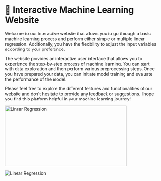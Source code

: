 # 🤖 Interactive Machine Learning Website
Welcome to our interactive website that allows you to go through a basic machine learning process and perform either simple or multiple linear regression. Additionally, you have the flexibility to adjust the input variables according to your preference.

The website provides an interactive user interface that allows you to experience the step-by-step process of machine learning. You can start with data exploration and then perform various preprocessing steps. Once you have prepared your data, you can initiate model training and evaluate the performance of the model.

Please feel free to explore the different features and functionalities of our website and don't hesitate to provide any feedback or suggestions. I hope you find this platform helpful in your machine learning journey!

<img src="https://streamlit.io/images/brand/streamlit-logo-primary-colormark-darktext.png" alt="Linear Regression" width="400" height="200">



![Linear Regression](https://cdn.lynda.com/course/2848256/2848256-1608664963973-16x9.jpg)
